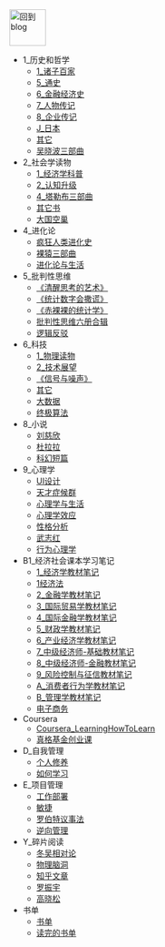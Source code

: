 
<a href="http://www.guofei.site" target='blog'>
<img src="http://www.guofei.site/public/img/me.png"  alt="回到blog" height="64" width="64">
</a>


* 1_历史和哲学
    * [1_诸子百家](docs/1_历史和哲学/1_诸子百家.md)
    * [5_通史](docs/1_历史和哲学/5_通史.md)
    * [6_金融经济史](docs/1_历史和哲学/6_金融经济史.md)
    * [7_人物传记](docs/1_历史和哲学/7_人物传记.md)
    * [8_企业传记](docs/1_历史和哲学/8_企业传记.md)
    * [J_日本](docs/1_历史和哲学/J_日本.md)
    * [其它](docs/1_历史和哲学/其它.md)
    * [吴晓波三部曲](docs/1_历史和哲学/吴晓波三部曲.md)
* 2_社会学读物
    * [1_经济学科普](docs/2_社会学读物/1_经济学科普.md)
    * [2_认知升级](docs/2_社会学读物/2_认知升级.md)
    * [4_塔勒布三部曲](docs/2_社会学读物/4_塔勒布三部曲.md)
    * [其它书](docs/2_社会学读物/其它书.md)
    * [大国空巢](docs/2_社会学读物/大国空巢.md)
* 4_进化论
    * [疯狂人类进化史](docs/4_进化论/疯狂人类进化史.md)
    * [裸猿三部曲](docs/4_进化论/裸猿三部曲.md)
    * [进化论与生活](docs/4_进化论/进化论与生活.md)
* 5_批判性思维
    * [《清醒思考的艺术》](docs/5_批判性思维/《清醒思考的艺术》.md)
    * [《统计数字会撒谎》](docs/5_批判性思维/《统计数字会撒谎》.md)
    * [《赤裸裸的统计学》](docs/5_批判性思维/《赤裸裸的统计学》.md)
    * [批判性思维六册合辑](docs/5_批判性思维/批判性思维六册合辑.md)
    * [逻辑反驳](docs/5_批判性思维/逻辑反驳.md)
* 6_科技
    * [1_物理读物](docs/6_科技/1_物理读物.md)
    * [2_技术展望](docs/6_科技/2_技术展望.md)
    * [《信号与噪声》](docs/6_科技/《信号与噪声》.md)
    * [其它](docs/6_科技/其它.md)
    * [大数据](docs/6_科技/大数据.md)
    * [终极算法](docs/6_科技/终极算法.md)
* 8_小说
    * [刘慈欣](docs/8_小说/刘慈欣.md)
    * [杜拉拉](docs/8_小说/杜拉拉.md)
    * [科幻短篇](docs/8_小说/科幻短篇.md)
* 9_心理学
    * [UI设计](docs/9_心理学/UI设计.md)
    * [天才症候群](docs/9_心理学/天才症候群.md)
    * [心理学与生活](docs/9_心理学/心理学与生活.md)
    * [心理学效应](docs/9_心理学/心理学效应.md)
    * [性格分析](docs/9_心理学/性格分析.md)
    * [武志红](docs/9_心理学/武志红.md)
    * [行为心理学](docs/9_心理学/行为心理学.md)
* B1_经济社会课本学习笔记
    * [1_经济学教材笔记](docs/B1_经济社会课本学习笔记/1_经济学教材笔记.md)
    * [1经济法](docs/B1_经济社会课本学习笔记/1经济法.md)
    * [2_金融学教材笔记](docs/B1_经济社会课本学习笔记/2_金融学教材笔记.md)
    * [3_国际贸易学教材笔记](docs/B1_经济社会课本学习笔记/3_国际贸易学教材笔记.md)
    * [4_国际金融学教材笔记](docs/B1_经济社会课本学习笔记/4_国际金融学教材笔记.md)
    * [5_财政学教材笔记](docs/B1_经济社会课本学习笔记/5_财政学教材笔记.md)
    * [6_产业经济学教材笔记](docs/B1_经济社会课本学习笔记/6_产业经济学教材笔记.md)
    * [7_中级经济师-基础教材笔记](docs/B1_经济社会课本学习笔记/7_中级经济师-基础教材笔记.md)
    * [8_中级经济师-金融教材笔记](docs/B1_经济社会课本学习笔记/8_中级经济师-金融教材笔记.md)
    * [9_风险控制与征信教材笔记](docs/B1_经济社会课本学习笔记/9_风险控制与征信教材笔记.md)
    * [A_消费者行为学教材笔记](docs/B1_经济社会课本学习笔记/A_消费者行为学教材笔记.md)
    * [B_管理学教材笔记](docs/B1_经济社会课本学习笔记/B_管理学教材笔记.md)
    * [电子商务](docs/B1_经济社会课本学习笔记/电子商务.md)
* Coursera
    * [Coursera_LearningHowToLearn](docs/Coursera/Coursera_LearningHowToLearn.md)
    * [真格基金创业课](docs/Coursera/真格基金创业课.md)
* D_自我管理
    * [个人修养](docs/D_自我管理/个人修养.md)
    * [如何学习](docs/D_自我管理/如何学习.md)
* E_项目管理
    * [工作部署](docs/E_项目管理/工作部署.md)
    * [敏捷](docs/E_项目管理/敏捷.md)
    * [罗伯特议事法](docs/E_项目管理/罗伯特议事法.md)
    * [逆向管理](docs/E_项目管理/逆向管理.md)
* Y_碎片阅读
    * [冬吴相对论](docs/Y_碎片阅读/冬吴相对论.md)
    * [物理脑洞](docs/Y_碎片阅读/物理脑洞.md)
    * [知乎文章](docs/Y_碎片阅读/知乎文章.md)
    * [罗振宇](docs/Y_碎片阅读/罗振宇.md)
    * [高晓松](docs/Y_碎片阅读/高晓松.md)
* 书单
    * [书单](docs/书单/书单.md)
    * [读完的书单](docs/书单/读完的书单.md)
